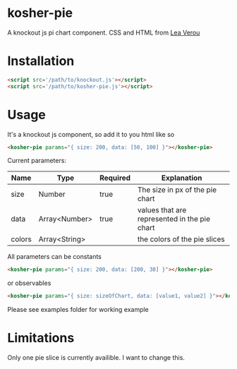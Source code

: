 # kosher-pie
A knockout js pi chart component. CSS and HTML from [Lea Verou](https://www.smashingmagazine.com/2015/07/designing-simple-pie-charts-with-css/)

# Installation
```html
<script src='/path/to/knockout.js'></script>
<script src='/path/to/kosher-pie.js'></script>
```

# Usage
It's a knockout js component, so add it to you html like so
```html
<kosher-pie params="{ size: 200, data: [50, 100] }"></kosher-pie>
```

Current parameters:

| Name | Type | Required | Explanation |
|------|------|----------|-------------|
| size | Number  | true     | The size in px of the pie chart |
| data | Array\<Number\> | true | values that are represented in the pie chart |
| colors | Array\<String\> |      | the colors of the pie slices |

All parameters can be constants
```html
<kosher-pie params="{ size: 200, data: [200, 30] }"></kosher-pie>
```
or observables
```html
<kosher-pie params="{ size: sizeOfChart, data: [value1, value2] }"></kosher-pie>
```

Please see examples folder for working example


# Limitations
Only one pie slice is currently availible. I want to change this.
